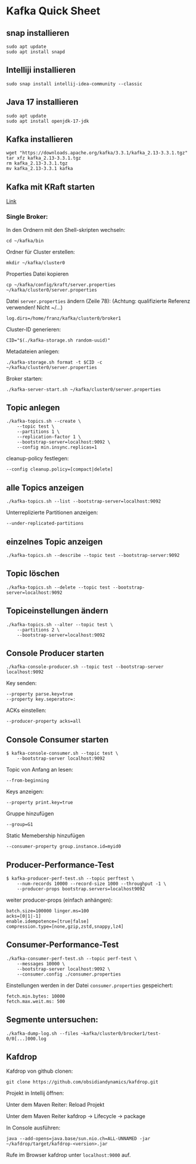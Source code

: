 # Kafka Quick Sheet

## snap installieren


```
sudo apt update
sudo apt install snapd
```



## Intelliji installieren


```
sudo snap install intellij-idea-community --classic
```

## Java 17 installieren


```
sudo apt update
sudo apt install openjdk-17-jdk
```



## Kafka installieren


```
wget "https://downloads.apache.org/kafka/3.3.1/kafka_2.13-3.3.1.tgz"
tar xfz kafka_2.13-3.3.1.tgz
rm kafka_2.13-3.3.1.tgz
mv kafka_2.13-3.3.1 kafka
```



## Kafka mit KRaft starten

[Link](https://kafka.apache.org/quickstart#quickstart_startserver)


### Single Broker:

In den Ordnern mit den Shell-skripten wechseln:


```
cd ~/kafka/bin
```

Ordner für Cluster erstellen:


```
mkdir ~/kafka/cluster0
```


Properties Datei kopieren


```
cp ~/kafka/config/kraft/server.properties ~/kafka/cluster0/server.properties
```


Datei `server.properties` ändern (Zeile 78): (Achtung: qualifizierte Referenz verwenden! Nicht ~/…)


```
log.dirs=/home/franz/kafka/cluster0/broker1
```


Cluster-ID generieren:


```
CID="$(./kafka-storage.sh random-uuid)"
```


Metadateien anlegen:


```
./kafka-storage.sh format -t $CID -c ~/kafka/cluster0/server.properties
```


Broker starten:


```
./kafka-server-start.sh ~/kafka/cluster0/server.properties
```



## Topic anlegen


```
./kafka-topics.sh --create \
    --topic test \
    --partitions 1 \
    --replication-factor 1 \
    --bootstrap-server=localhost:9092 \
    --config min.insync.replicas=1
```


cleanup-policy festlegen:


```
--config cleanup.policy=[compact|delete]
```



## alle Topics anzeigen


```
./kafka-topics.sh --list --bootstrap-server=localhost:9092
```


Unterreplizierte Partitionen anzeigen:


```
--under-replicated-partitions
```



## einzelnes Topic anzeigen


```
./kafka-topics.sh --describe --topic test --bootstrap-server:9092
```



## Topic löschen


```
./kafka-topics.sh --delete --topic test --bootstrap-server=localhost:9092
```



## Topiceinstellungen ändern


```
./kafka-topics.sh --alter --topic test \
    --partitions 2 \
    --bootstrap-server=localhost:9092
```



## Console Producer starten


```
./kafka-console-producer.sh --topic test --bootstrap-server localhost:9092
```


Key senden:


```
--property parse.key=true
--property key.seperator=:
```


ACKs einstellen:


```
--producer-property acks=all
```



## Console Consumer starten


```
$ kafka-console-consumer.sh --topic test \
    --bootstrap-server localhost:9092
```


Topic von Anfang an lesen:


```
--from-beginning
```


Keys anzeigen:


```
--property print.key=true
```


Gruppe hinzufügen


```
--group=G1
```


Static Memebership hinzufügen


```
--consumer-property group.instance.id=myid0
```



## Producer-Performance-Test


```
$ kafka-producer-perf-test.sh --topic perftest \
	--num-records 10000 --record-size 1000 --throughput -1 \
	--producer-props bootstrap.servers=localhost9092
```


weiter producer-props (einfach anhängen):


```
batch.size=100000 linger.ms=100
acks=[0|1|-1]
enable.idempotence=[true|false]
compression.type=[none,gzip,zstd,snappy,lz4]
```



## Consumer-Performance-Test


```
./kafka-consumer-perf-test.sh --topic perf-test \
    --messages 10000 \
    --bootstrap-server localhost:9092 \
    --consumer.config ./consumer.properties
```


Einstellungen werden in der Datei `consumer.properties` gespeichert:


```
fetch.min.bytes: 10000
fetch.max.weit.ms: 500
```



## Segmente untersuchen:


```
./kafka-dump-log.sh --files ~kafka/cluster0/brocker1/test-0/0[...]000.log
```



## Kafdrop

Kafdrop von github clonen:


```
git clone https://github.com/obsidiandynamics/kafdrop.git
```


Projekt in Intellij öffnen:

Unter dem Maven Reiter: Reload Projekt

Unter dem Maven Reiter kafdrop → Lifecycle → package

In Console ausführen:


```
java --add-opens=java.base/sun.nio.ch=ALL-UNNAMED -jar ~/kafdrop/target/kafdrop-<version>.jar
```

Rufe im Browser kafdrop unter `localhost:9000` auf.
